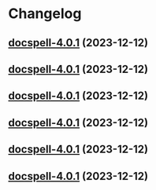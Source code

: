 # Changelog



## [docspell-4.0.1](https://github.com/truecharts/charts/compare/docspell-3.0.29...docspell-4.0.1) (2023-12-12)




## [docspell-4.0.1](https://github.com/truecharts/charts/compare/docspell-3.0.29...docspell-4.0.1) (2023-12-12)




## [docspell-4.0.1](https://github.com/truecharts/charts/compare/docspell-3.0.29...docspell-4.0.1) (2023-12-12)




## [docspell-4.0.1](https://github.com/truecharts/charts/compare/docspell-3.0.29...docspell-4.0.1) (2023-12-12)




## [docspell-4.0.1](https://github.com/truecharts/charts/compare/docspell-3.0.29...docspell-4.0.1) (2023-12-12)




## [docspell-4.0.1](https://github.com/truecharts/charts/compare/docspell-3.0.29...docspell-4.0.1) (2023-12-12)

